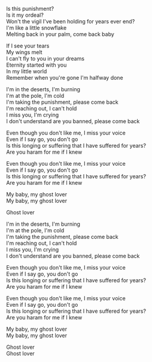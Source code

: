 Is this punishment?  
Is it my ordeal?  
Won't the vigil I've been holding for years ever end?  
I'm like a little snowflake  
Melting back in your palm, come back baby  

If I see your tears  
My wings melt  
I can't fly to you in your dreams  
Eternity started with you  
In my little world  
Remember when you're gone I'm halfway done  

I'm in the deserts, I'm burning  
I'm at the pole, I'm cold  
I'm taking the punishment, please come back  
I'm reaching out, I can't hold  
I miss you, I'm crying  
I don't understand are you banned, please come back  

Even though you don't like me, I miss your voice  
Even if I say go, you don't go  
Is this longing or suffering that I have suffered for years?  
Are you haram for me if I knew  

Even though you don't like me, I miss your voice  
Even if I say go, you don't go  
Is this longing or suffering that I have suffered for years?  
Are you haram for me if I knew  

My baby, my ghost lover  
My baby, my ghost lover  

Ghost lover  

I'm in the deserts, I'm burning  
I'm at the pole, I'm cold  
I'm taking the punishment, please come back  
I'm reaching out, I can't hold  
I miss you, I'm crying  
I don't understand are you banned, please come back  

Even though you don't like me, I miss your voice  
Even if I say go, you don't go  
Is this longing or suffering that I have suffered for years?  
Are you haram for me if I knew  

Even though you don't like me, I miss your voice  
Even if I say go, you don't go  
Is this longing or suffering that I have suffered for years?  
Are you haram for me if I knew  

My baby, my ghost lover  
My baby, my ghost lover  

Ghost lover  
Ghost lover